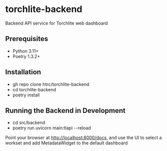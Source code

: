 # torchlite-backend
Backend API service for Torchlite web dashboard

## Prerequisites
  * Python 3.11+
  * Poetry 1.3.2+
## Installation
  * gh repo clone htrc/torchlite-backend
  * cd torchlite-backend
  * poetry install
## Running the Backend in Development
  * cd src/backend
  * poetry run uvicorn main:tlapi --reload
  
  Point your browser at <http://localhost:8000/docs,> and use the UI to select a workset and add MetadataWidget to the default dashboard
